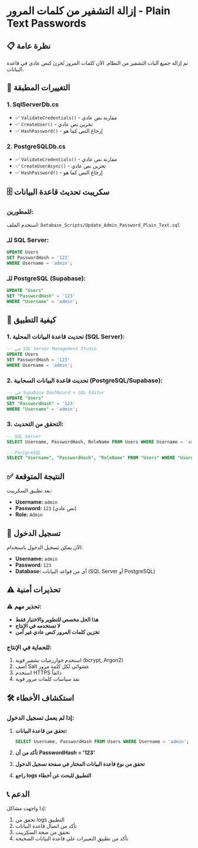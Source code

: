 # إزالة التشفير من كلمات المرور - Plain Text Passwords

## 📋 نظرة عامة

تم إزالة جميع آليات التشفير من النظام. الآن كلمات المرور تُخزن كنص عادي في قاعدة البيانات.

## 🔧 التغييرات المطبقة

### 1. SqlServerDb.cs
- ✅ `ValidateCredentials()` - مقارنة نص عادي
- ✅ `CreateUser()` - تخزين نص عادي
- ✅ `HashPassword()` - إرجاع النص كما هو

### 2. PostgreSQLDb.cs  
- ✅ `ValidateCredentials()` - مقارنة نص عادي
- ✅ `CreateUserAsync()` - تخزين نص عادي
- ✅ `HashPassword()` - إرجاع النص كما هو

## 🗄️ سكريبت تحديث قاعدة البيانات

### للمطورين:
استخدم الملف: `Database_Scripts/Update_Admin_Password_Plain_Text.sql`

### للـ SQL Server:
```sql
UPDATE Users 
SET PasswordHash = '123' 
WHERE Username = 'admin';
```

### للـ PostgreSQL (Supabase):
```sql
UPDATE "Users" 
SET "PasswordHash" = '123' 
WHERE "Username" = 'admin';
```

## 🚀 كيفية التطبيق

### 1. تحديث قاعدة البيانات المحلية (SQL Server):
```sql
-- في SQL Server Management Studio
UPDATE Users 
SET PasswordHash = '123' 
WHERE Username = 'admin';
```

### 2. تحديث قاعدة البيانات السحابية (PostgreSQL/Supabase):
```sql
-- في Supabase Dashboard > SQL Editor
UPDATE "Users" 
SET "PasswordHash" = '123' 
WHERE "Username" = 'admin';
```

### 3. التحقق من التحديث:
```sql
-- SQL Server
SELECT Username, PasswordHash, RoleName FROM Users WHERE Username = 'admin';

-- PostgreSQL
SELECT "Username", "PasswordHash", "RoleName" FROM "Users" WHERE "Username" = 'admin';
```

## ✅ النتيجة المتوقعة

بعد تطبيق السكريبت:
- **Username:** `admin`
- **Password:** `123` (نص عادي)
- **Role:** `Admin`

## 🔐 تسجيل الدخول

الآن يمكن تسجيل الدخول باستخدام:
- **Username:** `admin`
- **Password:** `123`
- **Database:** أي من قواعد البيانات (SQL Server أو PostgreSQL)

## ⚠️ تحذيرات أمنية

### ⚠️ تحذير مهم:
- **هذا الحل مخصص للتطوير والاختبار فقط**
- **لا تستخدمه في الإنتاج**
- **تخزين كلمات المرور كنص عادي غير آمن**

### للحماية في الإنتاج:
1. استخدم خوارزميات تشفير قوية (bcrypt, Argon2)
2. أضف Salt عشوائي لكل كلمة مرور
3. استخدم HTTPS دائماً
4. نفذ سياسات كلمات مرور قوية

## 🛠️ استكشاف الأخطاء

### إذا لم يعمل تسجيل الدخول:

1. **تحقق من قاعدة البيانات:**
   ```sql
   SELECT Username, PasswordHash FROM Users WHERE Username = 'admin';
   ```

2. **تأكد من أن PasswordHash = '123'**

3. **تحقق من نوع قاعدة البيانات المختار في صفحة تسجيل الدخول**

4. **راجع logs التطبيق للبحث عن أخطاء**

## 📞 الدعم

إذا واجهت مشاكل:
1. تحقق من logs التطبيق
2. تأكد من اتصال قاعدة البيانات
3. تحقق من صحة السكريبت
4. تأكد من تطبيق التغييرات على قاعدة البيانات الصحيحة